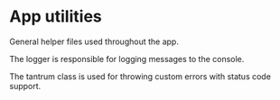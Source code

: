 # App utilities
General helper files used throughout the app.

The logger is responsible for logging messages
to the console.

The tantrum class is used for throwing custom
errors with status code support.
